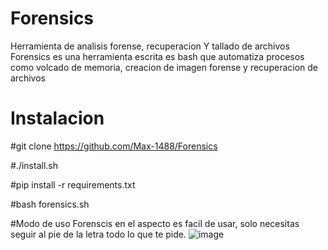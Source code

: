 # Forensics
Herramienta de analisis forense, recuperacion  Y tallado de archivos
Forensics es una herramienta escrita es bash que automatiza procesos como volcado de memoria, creacion de imagen forense y recuperacion de archivos

# Instalacion
#git clone https://github.com/Max-1488/Forensics

#./install.sh

#pip install -r requirements.txt

#bash forensics.sh

#Modo de uso
Forenscis en el aspecto es facil de usar, solo necesitas seguir al pie de la letra todo lo que te pide.
![image](https://user-images.githubusercontent.com/64449711/120122530-9a086b00-c166-11eb-8811-c798a8edf76b.png)
